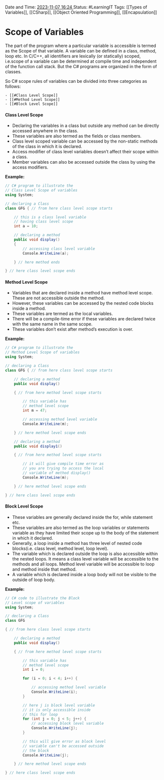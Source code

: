Date and Time: <u> 2023-11-07 16:24 </u>
Status: #LearningIT
Tags: [[Types of Variables]], [[CSharp]], [[Object Oriented Programming]], [[Encapsulation]]

# Scope of Variables

The part of the program where a particular variable is accessible is termed as the Scope of that variable. A variable can be defined in a class, method, loop etc. In C/C++, all identifiers are lexically (or statically) scoped, i.e.scope of a variable can be determined at compile time and independent of the function call stack. But the C# programs are organized in the form of classes.

So C# scope rules of variables can be divided into three categories as follows:

``` ad-important
- [[#Class Level Scope]]
- [[#Method Level Scope]]
- [[#Block Level Scope]]
```

#### Class Level Scope

-   Declaring the variables in a class but outside any method can be directly accessed anywhere in the class.
-   These variables are also termed as the fields or class members.
-   Class level scoped variable can be accessed by the non-static methods of the class in which it is declared.
-   Access modifier of class level variables doesn’t affect their scope within a class.
-   Member variables can also be accessed outside the class by using the access modifiers.

**Example:**
``` csharp
// C# program to illustrate the
// Class Level Scope of variables
using System;

// declaring a Class
class GFG { // from here class level scope starts

	// this is a class level variable
	// having class level scope
	int a = 10;

	// declaring a method
	public void display()
	{
		// accessing class level variable
		Console.WriteLine(a);

	} // here method ends

} // here class level scope ends

```
#### Method Level Scope

-   Variables that are declared inside a method have method level scope. These are not accessible outside the method.
-   However, these variables can be accessed by the nested code blocks inside a method.
-   These variables are termed as the local variables.
-   There will be a compile-time error if these variables are declared twice with the same name in the same scope.
-   These variables don’t exist after method’s execution is over.

**Example:**
``` csharp
// C# program to illustrate the
// Method Level Scope of variables
using System;

// declaring a Class
class GFG { // from here class level scope starts

	// declaring a method
	public void display()

	{ // from here method level scope starts

		// this variable has
		// method level scope
		int m = 47;

		// accessing method level variable
		Console.WriteLine(m);

	} // here method level scope ends

	// declaring a method
	public void display1()

	{ // from here method level scope starts

		// it will give compile time error as
		// you are trying to access the local
		// variable of method display()
		Console.WriteLine(m);

	} // here method level scope ends

} // here class level scope ends
```

#### Block Level Scope

-   These variables are generally declared inside the for, while statement etc.
-   These variables are also termed as the loop variables or statements variable as they have limited their scope up to the body of the statement in which it declared.
-   Generally, a loop inside a method has three level of nested code blocks(i.e. class level, method level, loop level).
-   The variable which is declared outside the loop is also accessible within the nested loops. It means a class level variable will be accessible to the methods and all loops. Method level variable will be accessible to loop and method inside that method.
-   A variable which is declared inside a loop body will not be visible to the outside of loop body.

**Example:**
``` csharp
// C# code to illustrate the Block
// Level scope of variables
using System;

// declaring a Class
class GFG

{ // from here class level scope starts

	// declaring a method
	public void display()

	{ // from here method level scope starts

		// this variable has
		// method level scope
		int i = 0;

		for (i = 0; i < 4; i++) {

			// accessing method level variable
			Console.WriteLine(i);
		}

		// here j is block level variable
		// it is only accessible inside
		// this for loop
		for (int j = 0; j < 5; j++) {
			// accessing block level variable
			Console.WriteLine(j);
		}

		// this will give error as block level
		// variable can't be accessed outside
		// the block
		Console.WriteLine(j);

	} // here method level scope ends

} // here class level scope ends

```
